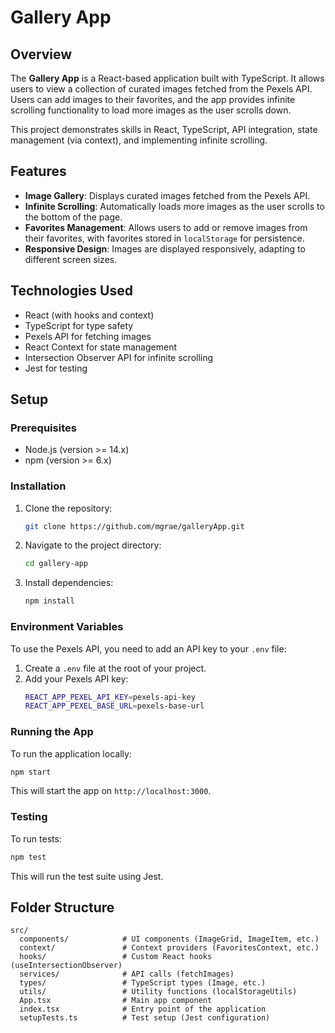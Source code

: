 
# Gallery App

## Overview
The **Gallery App** is a React-based application built with TypeScript. It allows users to view a collection of curated images fetched from the Pexels API. Users can add images to their favorites, and the app provides infinite scrolling functionality to load more images as the user scrolls down.

This project demonstrates skills in React, TypeScript, API integration, state management (via context), and implementing infinite scrolling.

## Features
- **Image Gallery**: Displays curated images fetched from the Pexels API.
- **Infinite Scrolling**: Automatically loads more images as the user scrolls to the bottom of the page.
- **Favorites Management**: Allows users to add or remove images from their favorites, with favorites stored in `localStorage` for persistence.
- **Responsive Design**: Images are displayed responsively, adapting to different screen sizes.

## Technologies Used
- React (with hooks and context)
- TypeScript for type safety
- Pexels API for fetching images
- React Context for state management
- Intersection Observer API for infinite scrolling
- Jest for testing

## Setup
### Prerequisites
- Node.js (version >= 14.x)
- npm (version >= 6.x)

### Installation
1. Clone the repository:
   ```bash
   git clone https://github.com/mgrae/galleryApp.git
   ```
2. Navigate to the project directory:
   ```bash
   cd gallery-app
   ```
3. Install dependencies:
   ```bash
   npm install
   ```

### Environment Variables
To use the Pexels API, you need to add an API key to your `.env` file:
1. Create a `.env` file at the root of your project.
2. Add your Pexels API key:
   ```bash
   REACT_APP_PEXEL_API_KEY=pexels-api-key
   REACT_APP_PEXEL_BASE_URL=pexels-base-url
   ```

### Running the App
To run the application locally:
   ```bash
   npm start
   ```
This will start the app on `http://localhost:3000`.

### Testing
To run tests:
   ```bash
   npm test
   ```
This will run the test suite using Jest.

## Folder Structure
```
src/
  components/            # UI components (ImageGrid, ImageItem, etc.)
  context/               # Context providers (FavoritesContext, etc.)
  hooks/                 # Custom React hooks (useIntersectionObserver)
  services/              # API calls (fetchImages)
  types/                 # TypeScript types (Image, etc.)
  utils/                 # Utility functions (localStorageUtils)
  App.tsx                # Main app component
  index.tsx              # Entry point of the application
  setupTests.ts          # Test setup (Jest configuration)
```
